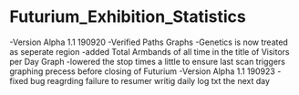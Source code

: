 # Futurium_Exhibition_Statistics
-Version Alpha 1.1 190920
  -Verified Paths Graphs
  -Genetics is now treated as seperate region
  -added Total Armbands of all time in the title of Visitors per Day Graph
  -lowered the stop times a little to ensure last scan triggers graphing precess before closing of Futurium
-Version Alpha 1.1 190923
 -fixed bug reagrding failure to resumer writig daily log txt the next day
